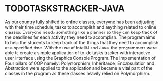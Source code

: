 # TODOTASKSTRACKER-JAVA


As our country fully shifted to online classes, everyone has been adjusting with their time schedule, tasks to accomplish and anything related to online classes. Everyone needs something like a planner so they can keep track of the deadlines for each activity they need to accomplish. The program aims to help the students to keep track of the things that they need to accomplish at a specified time. With the use of IntelliJ and Java, the programmers were able to create a simple application of to-do tasks tracker with interactive user interface using the Graphics Console Program.  The implementation of Four pillars of OOP namely:  Polymorphism, Inheritance, Encapsulation and Abstraction were applied to the application and became a vital part of the classes in the program as these classes heavily relied on Polymorphism. 
